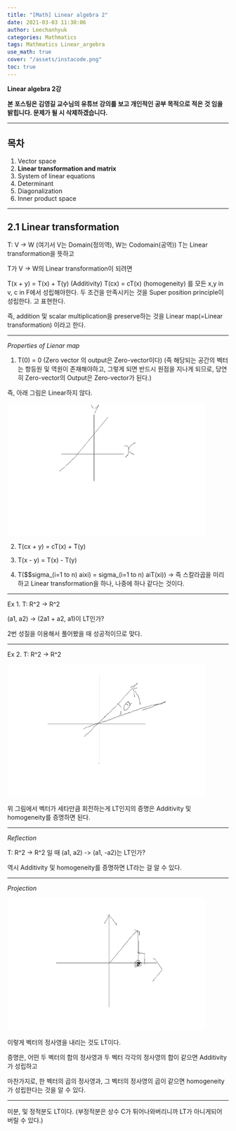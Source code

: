 ```yaml
---
title: "[Math] Linear algebra 2"
date: 2021-03-03 11:30:06
author: Leechanhyuk
categories: Mathmatics
tags: Mathmatics Linear_argebra
use_math: true
cover: "/assets/instacode.png"
toc: true
---
```


**Linear algebra 2강**

**본 포스팅은 김영길 교수님의 유튜브 강의를 보고 개인적인 공부 목적으로 적은 것 임을 밝힙니다. 문제가 될 시 삭제하겠습니다.**

* * *

## 목차

1. Vector space
2. **Linear transformation and matrix**
3. System of linear equations
4. Determinant
5. Diagonalization
6. Inner product space

* * *

## 2.1 Linear transformation

 T: V -> W (여기서 V는 Domain(정의역), W는 Codomain(공역)) T는 Linear transformation을 뜻하고

 T가 V -> W의 Linear transformation이 되려면 

 T(x + y) = T(x) + T(y) (Additivity)
 T(cx)    = cT(x)       (homogeneity) 를 모든 x,y in v, c in F에서 성립해야한다. 두 조건을 만족시키는 것을 Super position principle이 성립한다. 고 표현한다.

 즉, addition 및 scalar multiplication을 preserve하는 것을 Linear map(=Linear transformation) 이라고 한다.

* * *

*Properties of Lienar map*

1. T(0) = 0 (Zero vector 의 output은 Zero-vector이다) (즉 해당되는 공간의 벡터는 항등원 및 역원이 존재해야하고, 그렇게 되면 반드시 원점을 지나게 되므로, 당연히 Zero-vector의 Output은 Zero-vector가 된다.)

즉, 아래 그림은 Linear하지 않다.

<img src="/assets/image/20210305/linearmap_ex.png" width="450px" height="300px" title="title" alt="title"> 

2. T(cx + y) = cT(x) + T(y)

3. T(x - y) = T(x) - T(y)

4. T($$sigma_(i=1 to n) aixi) = sigma_(i=1 to n) aiT(xi)) -> 즉 스칼라곱을 미리하고 Linear transformation을 하나, 나중에 하나 같다는 것이다.

* * *

Ex 1. T: R^2 -> R^2

(a1, a2) -> (2a1 + a2, a1)이 LT인가?

2번 성질을 이용해서 풀어봤을 때 성공적이므로 맞다.

* * *

Ex 2. T: R^2 -> R^2

<img src="/assets/image/20210305/linearmap_ex2.png" width="450px" height="300px" title="title" alt="title"> 

위 그림에서 벡터가 세타만큼 회전하는게 LT인지의 증명은 Additivity 및 homogeneity를 증명하면 된다.

* * *

*Reflection*

T: R^2 -> R^2 일 때 (a1, a2) -> (a1, -a2)는 LT인가?

역시 Additivity 및 homogeneity를 증명하면 LT라는 걸 알 수 있다.

* * *

*Projection*

<img src="/assets/image/20210305/linearmap_ex3.png" width="450px" height="300px" title="title" alt="title"> 

이렇게 벡터의 정사영을 내리는 것도 LT이다.

증명은, 어떤 두 벡터의 합의 정사영과 두 벡터 각각의 정사영의 합이 같으면 Additivity가 성립하고

마찬가지로, 한 벡터의 곱의 정사영과, 그 벡터의 정사영의 곱이 같으면 homogeneity가 성립한다는 것을 알 수 있다.

* * *

미분, 및 정적분도 LT이다. (부정적분은 상수 C가 튀어나와버리니까 LT가 아니게되어 버릴 수 있다.)


